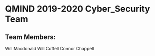 # QMIND 2019-2020 Cyber_Security Team

## Team Members:
Will Macdonald
Will Coffell
Connor Chappell
